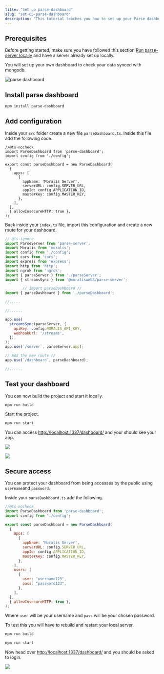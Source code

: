 ```yaml
---
title: "Set up parse-dashboard"
slug: "set-up-parse-dashboard"
description: "This tutorial teaches you how to set up your Parse dashboard."
---
```


## Prerequisites

Before getting started, make sure you have followed this section [Run parse-server locally](https://docs.moralis.io/docs/run-parse-server-locally) and have a server already set up locally.

You will set up your own dashboard to check your data synced with mongodb.

![parse dashboard](/img/content/834e9ba-Screenshot_2022-11-29_at_13.58.37.webp)

## Install parse dashboard

```bash npm2yarn
npm install parse-dashboard
```

## Add configuration

Inside your `src` folder create a new file `parseDashboard.ts`. Inside this file add the following code.

```Text src/parseDashboard.ts
//@ts-nocheck
import ParseDashboard from 'parse-dashboard';
import config from './config';

export const parseDashboard = new ParseDashboard(
  {
    apps: [
      {
        appName: 'Moralis Server',
        serverURL: config.SERVER_URL,
        appId: config.APPLICATION_ID,
        masterKey: config.MASTER_KEY,
      },
    ],
  },
  { allowInsecureHTTP: true },
);
```

Back inside your `index.ts` file, import this configuration and create a new route for your dashboard.

```javascript src/index.ts
// @ts-ignore
import ParseServer from 'parse-server';
import Moralis from 'moralis';
import config from './config';
import cors from 'cors';
import express from 'express';
import http from 'http';
import ngrok from 'ngrok';
import { parseServer } from './parseServer';
import { streamsSync } from '@moralisweb3/parse-server';

        // Import parseDashboard // 
import { parseDashboard } from './parseDashboard';

//.....
```

```javascript src/index.ts
//......

app.use(
  streamsSync(parseServer, {
    apiKey: config.MORALIS_API_KEY,
    webhookUrl: '/streams',
  }),
);
app.use(`/server`, parseServer.app);

// Add the new route // 
app.use(`/dashboard`, parseDashboard);

//......
```



## Test your dashboard

You can now build the project and start it locally.

```bash npm2yarn
npm run build
```

Start the project.

```bash npm2yarn
npm run start
```

You can access <http://localhost:1337/dashboard/> and your should see your app.

![](/img/content/d03235c-image.webp)

![](/img/content/2ecc8d4-image.webp)

## Secure access

You can protect your dashboard from being accesses by the public using `username`and `password`.

Inside your `parseDashboard.ts` add the following.

```javascript src/parseDashboard.ts
//@ts-nocheck
import ParseDashboard from 'parse-dashboard';
import config from './config';

export const parseDashboard = new ParseDashboard(
  {
    apps: [
      {
        appName: 'Moralis Server',
        serverURL: config.SERVER_URL,
        appId: config.APPLICATION_ID,
        masterKey: config.MASTER_KEY,
      },
    ],
    users: [
      {
        user: "username123",
        pass: "password123",
      },
    ],
  },
  { allowInsecureHTTP: true },
);

```

Where `user` will be your username and `pass` will be your chosen password.

To test this you will have to rebuild and restart your local server.

```bash npm2yarn
npm run build
```

```bash npm2yarn
npm run start
```

Now head over <http://localhost:1337/dashboard/> and you should be asked to login.

![](/img/content/6f65c0b-image.webp)
